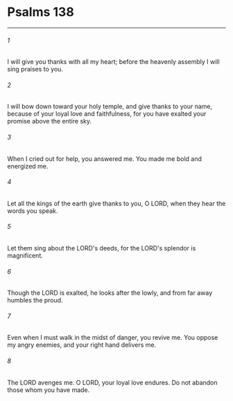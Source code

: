 # Psalms 138
***



###### 1 
I will give you thanks with all my heart; before the heavenly assembly I will sing praises to you. 

###### 2 
I will bow down toward your holy temple, and give thanks to your name, because of your loyal love and faithfulness, for you have exalted your promise above the entire sky. 

###### 3 
When I cried out for help, you answered me. You made me bold and energized me. 

###### 4 
Let all the kings of the earth give thanks to you, O LORD, when they hear the words you speak. 

###### 5 
Let them sing about the LORD's deeds, for the LORD's splendor is magnificent. 

###### 6 
Though the LORD is exalted, he looks after the lowly, and from far away humbles the proud. 

###### 7 
Even when I must walk in the midst of danger, you revive me. You oppose my angry enemies, and your right hand delivers me. 

###### 8 
The LORD avenges me. O LORD, your loyal love endures. Do not abandon those whom you have made.
